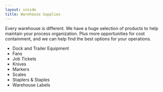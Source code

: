 ```yaml
---
layout: inside
title: Warehouse Supplies
---
```

Every warehouse is different. We have a huge selection of products to help maintain your process organization. Plus more opportunities for cost containment, and we can help find the best options for your operations.  

<ul>
  <li>Dock and Trailer Equipment</li>
  <li>Fans</li>
  <li>Job Tickets</li>
  <li>Knives</li>
  <li>Markers</li>
  <li>Scales</li>
  <li>Staplers & Staples</li>
  <li>Warehouse Labels</li>
</ul>
